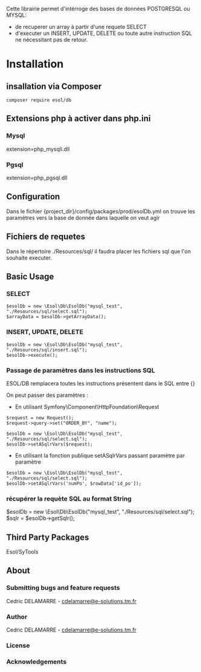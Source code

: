 Cette librairie permet d'intérroge des bases de données POSTGRESQL ou MYSQL: 
- de recuperer un array à partir d'une requete SELECT
- d'executer un INSERT, UPDATE, DELETE ou toute autre instruction SQL ne nécessitant pas de retour.

# Installation

## insallation via Composer
```
composer require esol/db
```

## Extensions php à activer dans php.ini

### Mysql
extension=php_mysqli.dll
### Pgsql
extension=php_pgsql.dll

## Configuration

Dans le fichier {project_dir}/config/packages/prod/esolDb.yml on trouve les paramètres vers la base de donnée dans laquelle on veut agir

## Fichiers de requetes
Dans le répertoire ./Resources/sql/ il faudra placer les fichiers sql que l'on souhaite executer.

## Basic Usage

### SELECT

````
$esolDb = new \Esol\Db\EsolDb("mysql_test", "./Resources/sql/select.sql");
$arrayData = $esolDb->getArrayData();
````
### INSERT, UPDATE, DELETE
````
$esolDb = new \Esol\Db\EsolDb("mysql_test", "./Resources/sql/insert.sql");
$esolDb->execute();
````

### Passage de paramètres dans les instructions SQL
ESOL/DB remplacera toutes les instructions présentent dans le SQL entre {}

On peut passer des paramètres  : 

- En utilisant Symfony\Component\HttpFoundation\Request
````    
$request = new Request();
$request->query->set("ORDER_BY", "name");

$esolDb = new \Esol\Db\EsolDb("mysql_test", "./Resources/sql/select.sql");
$esolDb->setASqlrVars($request);
````

- En utilisant la fonction publique setASqlrVars passant paramètre par paramètre 
````
$esolDb = new \Esol\Db\EsolDb("mysql_test", "./Resources/sql/select.sql");
$esolDb->setASqlrVars('numPo', $rowData['id_po']);
````

### récupérer la requète SQL au format String
$esolDb = new \Esol\Db\EsolDb("mysql_test", "./Resources/sql/select.sql");
$sqlr = $esolDb->getSqlr();


## Third Party Packages

Esol/SyTools

## About

### Submitting bugs and feature requests

Cedric DELAMARRE - <cdelamarre@e-solutions.tm.fr>

### Author

Cedric DELAMARRE - <cdelamarre@e-solutions.tm.fr>

### License

### Acknowledgements
